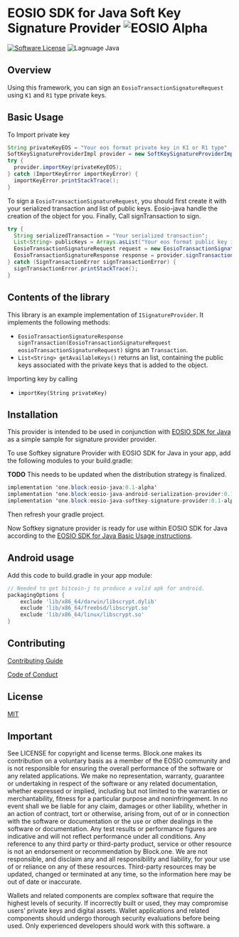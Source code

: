 # EOSIO SDK for Java Soft Key Signature Provider ![EOSIO Alpha](https://img.shields.io/badge/EOSIO-Alpha-blue.svg)
[![Software License](https://img.shields.io/badge/license-MIT-lightgrey.svg)](https://github.com/EOSIO/eosio-java-android-abieos-serialization-provider/blob/master/LICENSE)
![Lagnuage Java](https://img.shields.io/badge/Language-Java-yellow.svg)

## Overview

Using this framework, you can sign an `EosioTransactionSignatureRequest` using `K1` and `R1` type private keys.

## Basic Usage

To Import private key

```java
String privateKeyEOS = "Your eos format private key in K1 or R1 type"
SoftKeySignatureProviderImpl provider = new SoftKeySignatureProviderImpl();
try {
  provider.importKey(privateKeyEOS);
} catch (ImportKeyError importKeyError) {
  importKeyError.printStackTrace();
}
```

To sign a `EosioTransactionSignatureRequest`, you should first create it with your serialized transaction and list of public keys. Eosio-java handle the creation of the object for you.
Finally, Call signTransaction to sign.

```java
try {
  String serializedTransaction = "Your serialized transaction";
  List<String> publicKeys = Arrays.asList("Your eos format public key in K1 or R1 type");
  EosioTransactionSignatureRequest request = new EosioTransactionSignatureRequest(serializedTransaction, publicKeys, chainId, null, false);
  EosioTransactionSignatureResponse response = provider.signTransaction(request);
} catch (SignTransactionError signTransactionError) {
  signTransactionError.printStackTrace();
}
```

## Contents of the library

This library is an example implementation of `ISignatureProvider`. It implements the following methods:

* `EosioTransactionSignatureResponse signTransaction(EosioTransactionSignatureRequest eosioTransactionSignatureRequest)` signs an `Transaction`.
* `List<String> getAvailableKeys()` returns an list, containing the public keys associated with the private keys that is added to the object.

Importing key by calling

* `importKey(String privateKey)`

## Installation

This provider is intended to be used in conjunction with [EOSIO SDK for Java](https://github.com/EOSIO/eosio-java) as a simple sample for signature provider provider.

To use Softkey signature Provider with EOSIO SDK for Java in your app, add the following modules to your build.gradle:

**TODO** This needs to be updated when the distribution strategy is finalized.

```java
implementation 'one.block:eosio-java:0.1-alpha'
implementation 'one.block:eosio-java-android-serialization-provider:0.1-alpha'
implementation 'one.block:eosio-java-softkey-signature-provider:0.1-alpha'
```

Then refresh your gradle project.

Now Softkey signature provider is ready for use within EOSIO SDK for Java according to the [EOSIO SDK for Java Basic Usage instructions](https://github.com/EOSIO/eosio-java/tree/develop#basic-usage).

## Android usage

Add this code to build.gradle in your app module:

```gradle
// Needed to get bitcoin-j to produce a valid apk for android.
packagingOptions {
    exclude 'lib/x86_64/darwin/libscrypt.dylib'
    exclude 'lib/x86_64/freebsd/libscrypt.so'
    exclude 'lib/x86_64/linux/libscrypt.so'
}
```

## Contributing

[Contributing Guide](./CONTRIBUTING.md)

[Code of Conduct](./CONTRIBUTING.md#conduct)

## License

[MIT](./LICENSE)

## Important

See LICENSE for copyright and license terms.  Block.one makes its contribution on a voluntary basis as a member of the EOSIO community and is not responsible for ensuring the overall performance of the software or any related applications.  We make no representation, warranty, guarantee or undertaking in respect of the software or any related documentation, whether expressed or implied, including but not limited to the warranties or merchantability, fitness for a particular purpose and noninfringement. In no event shall we be liable for any claim, damages or other liability, whether in an action of contract, tort or otherwise, arising from, out of or in connection with the software or documentation or the use or other dealings in the software or documentation.  Any test results or performance figures are indicative and will not reflect performance under all conditions.  Any reference to any third party or third-party product, service or other resource is not an endorsement or recommendation by Block.one.  We are not responsible, and disclaim any and all responsibility and liability, for your use of or reliance on any of these resources. Third-party resources may be updated, changed or terminated at any time, so the information here may be out of date or inaccurate.

Wallets and related components are complex software that require the highest levels of security.  If incorrectly built or used, they may compromise users’ private keys and digital assets. Wallet applications and related components should undergo thorough security evaluations before being used.  Only experienced developers should work with this software.
a